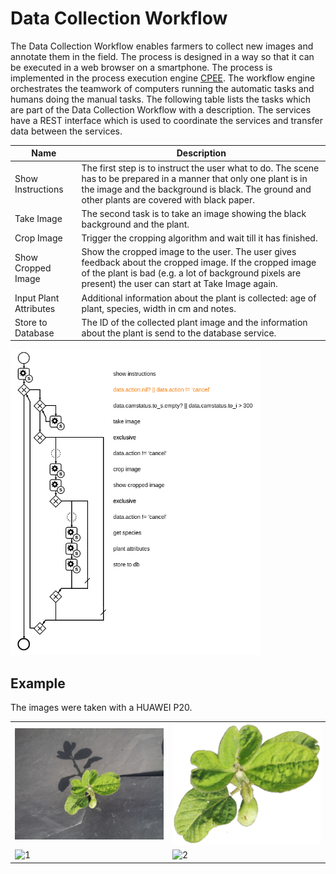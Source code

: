 # Data Collection Workflow
The Data Collection Workflow enables farmers to collect new images and annotate them in the field. The process is designed in a way so that it can be executed in a web browser on a smartphone. The process is implemented in the process execution engine [CPEE](https://cpee.org/). The workflow engine orchestrates the teamwork of computers running the automatic tasks
and humans doing the manual tasks. The following table lists the tasks which are part of the Data Collection Workflow with a description.
The services have a REST interface which is used to coordinate the services and transfer data between the services.

| Name                   | Description |
| ---------------------- | ----------- |
| Show Instructions      | The first step is to instruct the user what to do. The scene has to be prepared in a manner that only one plant is in the image and the background is black. The ground and other plants are covered with black paper. |
| Take Image             | The second task is to take an image showing the black background and the plant. |
| Crop Image             | Trigger the cropping algorithm and wait till it has finished. |
| Show Cropped Image     | Show the cropped image to the user. The user gives feedback about the cropped image. If the cropped image of the plant is bad (e.g. a lot of background pixels are present) the user can start at Take Image again. |
| Input Plant Attributes | Additional information about the plant is collected: age of plant, species, width in cm and notes. |
| Store to Database      | The ID of the collected plant image and the information about the plant is send to the database service. |

<img src="./cpee/plant_collection_dev.png"  alt="1" width ="400px" >

## Example
The images were taken with a HUAWEI P20.
 <table>
   <tr>
    <td><img src="./example/3aa48824-b7d8-4695-961b-561d9897dad5.jpg"  alt="1" width ="360px" ></td>
    <td><img src="./example/3aa48824-b7d8-4695-961b-561d9897dad5.png" alt="2" width = "360px"></td>
   </tr> 
  </tr>
  <tr>
    <td><img src="./example/848b623f-3d85-4daa-b811-1e642c7e8e27.jpg"  alt="1" width ="360px" ></td>
    <td><img src="./example/848b623f-3d85-4daa-b811-1e642c7e8e27.png" alt="2" width = "360px"></td>
   </tr> 
  </tr>
</table>
